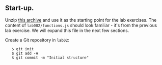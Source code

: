 ## Start-up.

Unzip [this archive][start] and use it as the starting point for the lab exercises. 
The content of `lab002/functions.js` should look familiar - it's from the previous lab exercise. We will expand this file in the next few sections.

Create a Git repository in `lab02`:

       $ git init
       $ git add -A
       $ git commit -m "Initial structure"

[start]: ./archives/start.zip